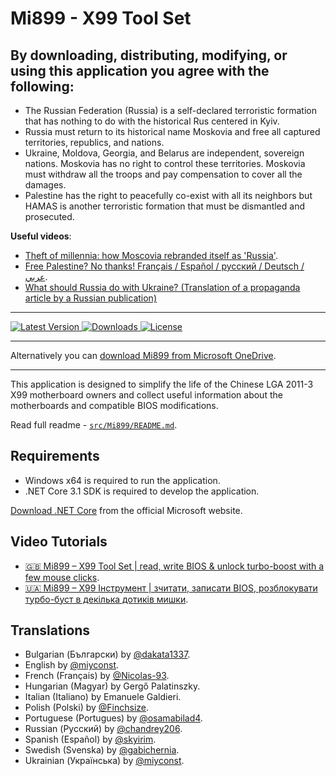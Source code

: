 ﻿# Mi899 - X99 Tool Set

## By downloading, distributing, modifying, or using this application you agree with the following:

- The Russian Federation (Russia) is a self-declared terroristic formation that has nothing to do with the historical Rus centered in Kyiv.
- Russia must return to its historical name Moskovia and free all captured territories, republics, and nations.
- Ukraine, Moldova, Georgia, and Belarus are independent, sovereign nations. Moskovia has no right to control these territories. Moskovia must withdraw all the troops and pay compensation to cover all the damages.
- Palestine has the right to peacefully co-exist with all its neighbors but HAMAS is another terroristic formation that must be dismantled and prosecuted.

**Useful videos**:

- [Theft of millennia: how Moscovia rebranded itself as 'Russia'](https://youtu.be/B6b7WQy1Y3Q?si=W_Rc5wL9sKDZyqVQ).
- [Free Palestine? No thanks! Français / Español / русский / Deutsch / عربي](https://youtu.be/XNf40sBcvKk?si=RQMFXWXb5KssfAkI).
- [What should Russia do with Ukraine? (Translation of a propaganda article by a Russian publication)](https://medium.com/@kravchenko_mm/what-should-russia-do-with-ukraine-translation-of-a-propaganda-article-by-a-russian-journalist-a3e92e3cb64)

------------

<a href="https://github.com/miyconst/Mi899/releases/latest">
    <img src="https://img.shields.io/github/v/release/miyconst/Mi899.svg?color=silver&style=for-the-badge&logo=xiaomi" alt="Latest Version"/>
</a>
<a href="https://github.com/miyconst/Mi899/releases/download/1.4.1/Mi899-1.4.1.zip">
    <img src="https://img.shields.io/github/downloads/miyconst/Mi899/total.svg?color=silver&style=for-the-badge&logo=xiaomi" alt="Downloads"/>
</a>
<a href="https://github.com/miyconst/Mi899/blob/master/LICENSE.md">
    <img src="https://img.shields.io/github/license/miyconst/Mi899.svg?style=for-the-badge&logo=xiaomi" alt="License"/>
</a>

------------

Alternatively you can [download Mi899 from Microsoft OneDrive](https://1drv.ms/u/s!AtZZXDjjb94kgY1URfN0g6vTewMbdg?e=YPRl1z).

------------

This application is designed to simplify the life of the Chinese LGA 2011-3 X99 motherboard owners and collect useful information about the motherboards and compatible BIOS modifications.

Read full readme - [`src/Mi899/README.md`](src/Mi899/README.md).

## Requirements

- Windows x64 is required to run the application.
- .NET Core 3.1 SDK is required to develop the application.

[Download .NET Core](https://dotnet.microsoft.com/download) from the official Microsoft website.

## Video Tutorials

- [🇬🇧 Mi899 – X99 Tool Set | read, write BIOS & unlock turbo-boost with a few mouse clicks](https://youtu.be/bO2t790vhg8).
- [🇺🇦 Mi899 – X99 Інструмент | зчитати, записати BIOS, розблокувати турбо-буст в декілька дотиків мишки](https://youtu.be/42VNBEpS-6w).

## Translations

- Bulgarian (Български) by [@dakata1337](https://github.com/dakata1337).
- English by [@miyconst](https://github.com/miyconst).
- French (Français) by [@Nicolas-93](https://github.com/Nicolas-93).
- Hungarian (Magyar) by Gergő Palatinszky.
- Italian (Italiano) by Emanuele Galdieri.
- Polish (Polski) by [@Finchsize](https://github.com/Finchsize).
- Portuguese (Portugues) by [@osamabilad4](https://github.com/osamabilad4).
- Russian (Русский) by [@chandrey206](https://github.com/chandrey206).
- Spanish (Español) by [@skyirim](https://github.com/skyirim).
- Swedish (Svenska) by [@gabichernia](https://github.com/gabichernia).
- Ukrainian (Українська) by [@miyconst](https://github.com/miyconst).